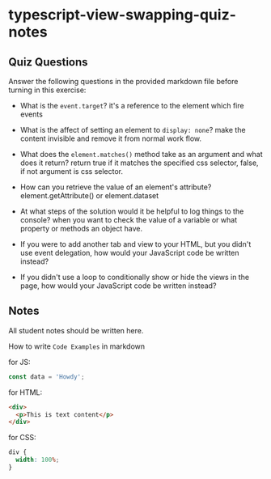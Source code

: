 # typescript-view-swapping-quiz-notes

## Quiz Questions

Answer the following questions in the provided markdown file before turning in this exercise:

- What is the `event.target`?
  it's a reference to the element which fire events

- What is the affect of setting an element to `display: none`?
  make the content invisible and remove it from normal work flow.

- What does the `element.matches()` method take as an argument and what does it return?
  return true if it matches the specified css selector, false, if not
  argument is css selector.

- How can you retrieve the value of an element's attribute?
  element.getAttribute() or
  element.dataset

- At what steps of the solution would it be helpful to log things to the console?
  when you want to check the value of a variable or what property or methods an object have.

- If you were to add another tab and view to your HTML, but you didn't use event delegation, how would your JavaScript code be written instead?

- If you didn't use a loop to conditionally show or hide the views in the page, how would your JavaScript code be written instead?

## Notes

All student notes should be written here.

How to write `Code Examples` in markdown

for JS:

```javascript
const data = 'Howdy';
```

for HTML:

```html
<div>
  <p>This is text content</p>
</div>
```

for CSS:

```css
div {
  width: 100%;
}
```
